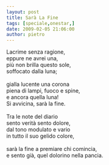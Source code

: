 ```yaml
---
layout: post
title: Sarà La Fine
tags: [speciale,onestar,]
date: 2009-02-05 21:06:00
author: pietro
---
```

Lacrime senza ragione,<br/>eppure ne avrei una,<br/>più non brilla questo sole,<br/>soffocato dalla luna;<br/><br/>gialla lucente una corona<br/>piena di lampi, fuoco e spine,<br/>e ancora quella luna!<br/>Si avvicina, sarà la fine.<br/><br/>Tra le note del diario<br/>sento verità sento dolore,<br/>dal tono modulato e vario<br/>in tutto il suo gelido colore,<br/><br/>sarà la fine a premiare chi comincia,<br/>e sento già, quel dolorino nella pancia.
